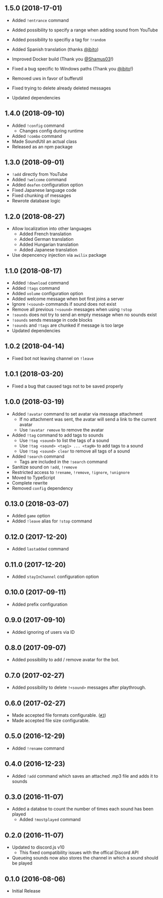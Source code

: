 ## 1.5.0 (2018-17-01)

+ Added `!entrance` command
+ Added possibility to specify a range when adding sound from YouTube
+ Added possibility to specifiy a tag for `!random`
+ Added Spanish translation (thanks [@ibito](https://github.com/ibito))

+ Improved Docker build (Thank you [@Shamus03](https://github.com/Shamus03)!)
+ Fixed a bug specific to Windows paths (Thank you [@ibito](https://github.com/ibito)!)
+ Removed uws in favor of bufferutil
+ Fixed trying to delete already deleted messages
+ Updated dependencies

## 1.4.0 (2018-09-10)

+ Added `!config` command
  + Changes config during runtime
+ Added `!combo` command
+ Made SoundUtil an actual class
+ Released as an npm package

## 1.3.0 (2018-09-01)

+ `!add` directly from YouTube
+ Added `!welcome` command
+ Added `deafen` configuration option
+ Fixed Japanese language code
+ Fixed chunking of messages
+ Rewrote database logic

## 1.2.0 (2018-08-27)

+ Allow localization into other languages
  + Added French translation
  + Added German translation
  + Added Hungarian translation
  + Added Japanese translation
+ Use depencency injection via `awilix` package

## 1.1.0 (2018-08-17)

+ Added `!download` command
+ Added `!tags` command
+ Added `volume` configuration option
+ Added welcome message when bot first joins a server
+ Ignore `!<sound>` commands if sound does not exist
+ Remove all previous `!<sound>` messages when using `!stop`
+ `!sounds` does not try to send an empty message when no sounds exist
+ `!sounds` sends message in code blocks
+ `!sounds` and `!tags` are chunked if message is too large
+ Updated dependencies

## 1.0.2 (2018-04-14)

+ Fixed bot not leaving channel on `!leave`

## 1.0.1 (2018-03-20)

+ Fixed a bug that caused tags not to be saved properly

## 1.0.0 (2018-03-19)

+ Added `!avatar` command to set avatar via message attachment
  + If no attachment was sent, the avatar will send a link to the current avatar
  + Use `!avatar remove` to remove the avatar
+ Added `!tag` command to add tags to sounds
  + Use `!tag <sound>` to list the tags of a sound
  + Use `!tag <sound> <tag1> ... <tagN>` to add tags to a sound
  + Use `!tag <sound> clear` to remove all tags of a sound
+ Added `!search` command
  + Tags are included in the `!search` command
+ Sanitize sound on `!add`, `!remove`
+ Restricted access to `!rename`, `!remove`, `!ignore`, `!unignore`
+ Moved to TypeScript
+ Complete rewrite
+ Removed `config` dependency

## 0.13.0 (2018-03-07)

+ Added `game` option
+ Added `!leave` alias for `!stop` command

## 0.12.0 (2017-12-20)

+ Added `lastadded` command

## 0.11.0 (2017-12-20)

+ Added `stayInChannel` configuration option

## 0.10.0 (2017-09-11)

+ Added prefix configuration

## 0.9.0 (2017-09-10)

+ Added ignoring of users via ID

## 0.8.0 (2017-09-07)

+ Added possibility to add / remove avatar for the bot.

## 0.7.0 (2017-02-27)

+ Added possibility to delete `!<sound>` messages after playthrough.

## 0.6.0 (2017-02-27)

+ Made accepted file formats configurable. ([`#3`](https://github.com/markokajzer/discord-soundbot/issues/3))
+ Made accepted file size configurable.

## 0.5.0 (2016-12-29)

+ Added `!rename` command

## 0.4.0 (2016-12-23)

+ Added `!add` command which saves an attached .mp3 file and adds it to sounds

## 0.3.0 (2016-11-07)

+ Added a databse to count the number of times each sound has been played
  + Added `!mostplayed` command

## 0.2.0 (2016-11-07)

+ Updated to discord.js v10
  + This fixed compatibility issues with the offical Discord API
+ Queueing sounds now also stores the channel in which a sound should be played

## 0.1.0 (2016-08-06)

+ Initial Release

